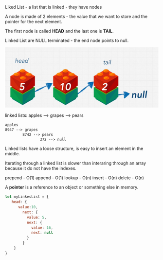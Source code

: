 Liked List - a list that is linked - they have nodes 

A node is made of 2 elements - the value that we want to store and the pointer for the next element.

The first node is called **HEAD** and the last one is **TAIL**.

Linked List are NULL terminated - the end node points to null.

![linked list ](../resources/linked-list.png)

linked lists:  apples --> grapes --> pears

```
apples
8947 --> grapes 
        8742 --> pears 
                372 --> null
```

Linked lists have a loose structure, is easy to insert an element in the middle.

Iterating through a linked list is slower than interaring through an array because it do not have the indexes.

prepend - O(1)
append - O(1)
lookup - O(n)
insert - O(n)
delete - O(n)

A **pointer** is a reference to an object or something else in memory.

```javascript
let myLinkesList = {
   head: {
      value:10,
        next: {
          value: 5,
          next: {
            value: 16,
            next: null
          }
        }
    }
} 
```